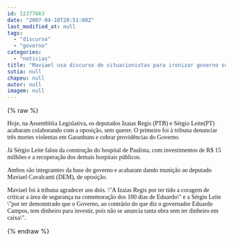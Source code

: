 ```yaml
---
id: 12377663
date: "2007-04-10T20:51:00Z"
last_modified_at: null
tags:
  - "discurso"
  - "governo"
categories:
  - "noticias"
title: "Maviael usa discurso de situacionistas para ironizar governo socialista"
sutia: null
chapeu: null
autor: null
imagem: null
---
```

{% raw %}
<p><P><FONT face=Verdana>Hoje, na Assembléia Legislativa, os deputados Izaias Regis (PTB) e Sérgio Leite(PT) acabaram colaborando com a oposição, sem querer. O primeiro foi à tribuna denunciar três mortes violentas em Garanhuns e cobrar providências do Governo.</FONT></P></p>
<p><P><FONT face=Verdana>Já Sérgio Leite falou da construção do hospital de Paulista, com investimentos de R$ 15 milhões e a recuperação dos demais hospitais públicos.</FONT></P></p>
<p><P><FONT face=Verdana>Ambos são integramtes da base do governo e acabaram dando munição ao deputado Maviael Cavalcanti (DEM), de oposição. </FONT></P></p>
<p><P><FONT face=Verdana>Maviael foi à tribuna agradecer aos dois. \"A Izaias Regis por ter tido a coragem de criticar a área de segurança na comemoração dos 100 dias de Eduardo\" e a Sérgio Leite \"por ter demonstrado que o Governo, ao contrário do que diz o governador Eduardo Campos, tem dinheiro para investir, pois não se anuncia tanta obra sem ter dinheiro em caixa\".</FONT></P> </p>
{% endraw %}